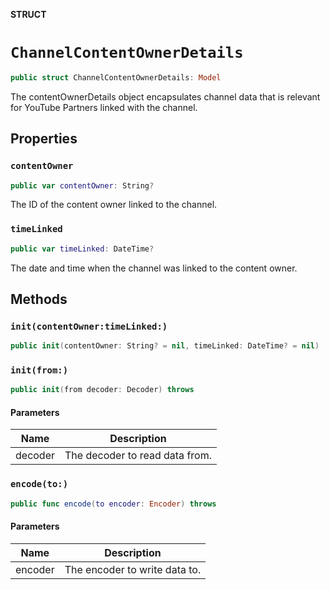 **STRUCT**

# `ChannelContentOwnerDetails`

```swift
public struct ChannelContentOwnerDetails: Model
```

The contentOwnerDetails object encapsulates channel data that is relevant for YouTube Partners linked with the channel.

## Properties
### `contentOwner`

```swift
public var contentOwner: String?
```

The ID of the content owner linked to the channel.

### `timeLinked`

```swift
public var timeLinked: DateTime?
```

The date and time when the channel was linked to the content owner.

## Methods
### `init(contentOwner:timeLinked:)`

```swift
public init(contentOwner: String? = nil, timeLinked: DateTime? = nil)
```

### `init(from:)`

```swift
public init(from decoder: Decoder) throws
```

#### Parameters

| Name | Description |
| ---- | ----------- |
| decoder | The decoder to read data from. |

### `encode(to:)`

```swift
public func encode(to encoder: Encoder) throws
```

#### Parameters

| Name | Description |
| ---- | ----------- |
| encoder | The encoder to write data to. |